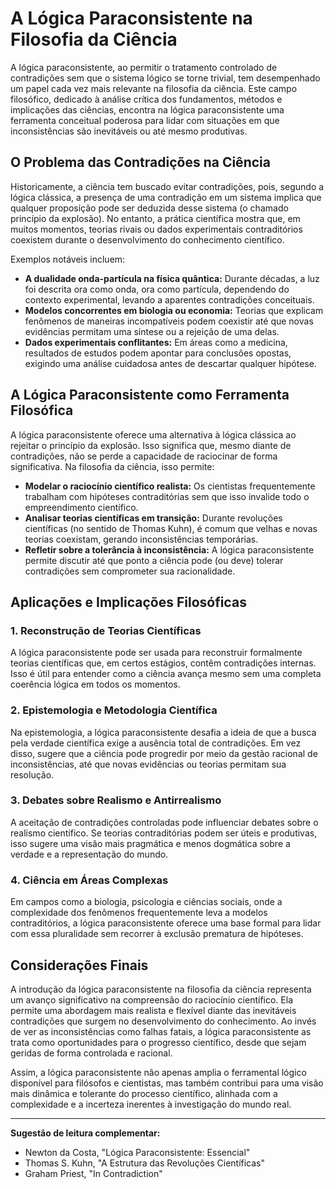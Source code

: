 # A Lógica Paraconsistente na Filosofia da Ciência

A lógica paraconsistente, ao permitir o tratamento controlado de contradições sem que o sistema lógico se torne trivial, tem desempenhado um papel cada vez mais relevante na filosofia da ciência. Este campo filosófico, dedicado à análise crítica dos fundamentos, métodos e implicações das ciências, encontra na lógica paraconsistente uma ferramenta conceitual poderosa para lidar com situações em que inconsistências são inevitáveis ou até mesmo produtivas.

## O Problema das Contradições na Ciência

Historicamente, a ciência tem buscado evitar contradições, pois, segundo a lógica clássica, a presença de uma contradição em um sistema implica que qualquer proposição pode ser deduzida desse sistema (o chamado princípio da explosão). No entanto, a prática científica mostra que, em muitos momentos, teorias rivais ou dados experimentais contraditórios coexistem durante o desenvolvimento do conhecimento científico.

Exemplos notáveis incluem:

- **A dualidade onda-partícula na física quântica:** Durante décadas, a luz foi descrita ora como onda, ora como partícula, dependendo do contexto experimental, levando a aparentes contradições conceituais.
- **Modelos concorrentes em biologia ou economia:** Teorias que explicam fenômenos de maneiras incompatíveis podem coexistir até que novas evidências permitam uma síntese ou a rejeição de uma delas.
- **Dados experimentais conflitantes:** Em áreas como a medicina, resultados de estudos podem apontar para conclusões opostas, exigindo uma análise cuidadosa antes de descartar qualquer hipótese.

## A Lógica Paraconsistente como Ferramenta Filosófica

A lógica paraconsistente oferece uma alternativa à lógica clássica ao rejeitar o princípio da explosão. Isso significa que, mesmo diante de contradições, não se perde a capacidade de raciocinar de forma significativa. Na filosofia da ciência, isso permite:

- **Modelar o raciocínio científico realista:** Os cientistas frequentemente trabalham com hipóteses contraditórias sem que isso invalide todo o empreendimento científico.
- **Analisar teorias científicas em transição:** Durante revoluções científicas (no sentido de Thomas Kuhn), é comum que velhas e novas teorias coexistam, gerando inconsistências temporárias.
- **Refletir sobre a tolerância à inconsistência:** A lógica paraconsistente permite discutir até que ponto a ciência pode (ou deve) tolerar contradições sem comprometer sua racionalidade.

## Aplicações e Implicações Filosóficas

### 1. **Reconstrução de Teorias Científicas**

A lógica paraconsistente pode ser usada para reconstruir formalmente teorias científicas que, em certos estágios, contêm contradições internas. Isso é útil para entender como a ciência avança mesmo sem uma completa coerência lógica em todos os momentos.

### 2. **Epistemologia e Metodologia Científica**

Na epistemologia, a lógica paraconsistente desafia a ideia de que a busca pela verdade científica exige a ausência total de contradições. Em vez disso, sugere que a ciência pode progredir por meio da gestão racional de inconsistências, até que novas evidências ou teorias permitam sua resolução.

### 3. **Debates sobre Realismo e Antirrealismo**

A aceitação de contradições controladas pode influenciar debates sobre o realismo científico. Se teorias contraditórias podem ser úteis e produtivas, isso sugere uma visão mais pragmática e menos dogmática sobre a verdade e a representação do mundo.

### 4. **Ciência em Áreas Complexas**

Em campos como a biologia, psicologia e ciências sociais, onde a complexidade dos fenômenos frequentemente leva a modelos contraditórios, a lógica paraconsistente oferece uma base formal para lidar com essa pluralidade sem recorrer à exclusão prematura de hipóteses.

## Considerações Finais

A introdução da lógica paraconsistente na filosofia da ciência representa um avanço significativo na compreensão do raciocínio científico. Ela permite uma abordagem mais realista e flexível diante das inevitáveis contradições que surgem no desenvolvimento do conhecimento. Ao invés de ver as inconsistências como falhas fatais, a lógica paraconsistente as trata como oportunidades para o progresso científico, desde que sejam geridas de forma controlada e racional.

Assim, a lógica paraconsistente não apenas amplia o ferramental lógico disponível para filósofos e cientistas, mas também contribui para uma visão mais dinâmica e tolerante do processo científico, alinhada com a complexidade e a incerteza inerentes à investigação do mundo real.

___

**Sugestão de leitura complementar:**
- Newton da Costa, "Lógica Paraconsistente: Essencial"
- Thomas S. Kuhn, "A Estrutura das Revoluções Científicas"
- Graham Priest, "In Contradiction"